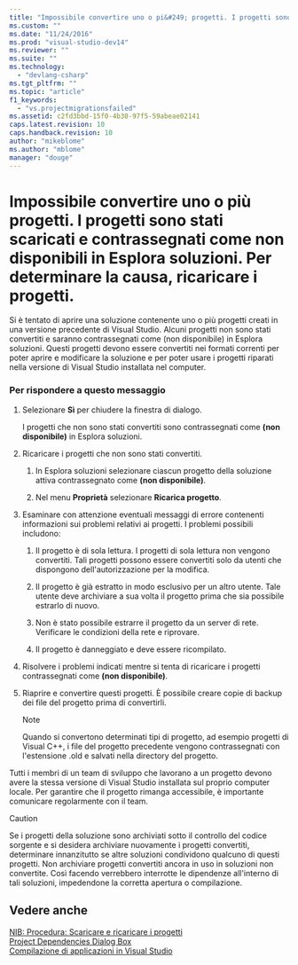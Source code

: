 ```yaml
---
title: "Impossibile convertire uno o pi&#249; progetti. I progetti sono stati scaricati e contrassegnati come non disponibili in Esplora soluzioni. Per determinare la causa, ricaricare i progetti. | Microsoft Docs"
ms.custom: ""
ms.date: "11/24/2016"
ms.prod: "visual-studio-dev14"
ms.reviewer: ""
ms.suite: ""
ms.technology: 
  - "devlang-csharp"
ms.tgt_pltfrm: ""
ms.topic: "article"
f1_keywords: 
  - "vs.projectmigrationsfailed"
ms.assetid: c2fd3bbd-15f0-4b30-97f5-59abeae02141
caps.latest.revision: 10
caps.handback.revision: 10
author: "mikeblome"
ms.author: "mblome"
manager: "douge"
---
```

# Impossibile convertire uno o pi&#249; progetti. I progetti sono stati scaricati e contrassegnati come non disponibili in Esplora soluzioni. Per determinare la causa, ricaricare i progetti.
Si è tentato di aprire una soluzione contenente uno o più progetti creati in una versione precedente di Visual Studio. Alcuni progetti non sono stati convertiti e saranno contrassegnati come \(non disponibile\) in Esplora soluzioni. Questi progetti devono essere convertiti nei formati correnti per poter aprire e modificare la soluzione e per poter usare i progetti riparati nella versione di Visual Studio installata nel computer.  
  
### Per rispondere a questo messaggio  
  
1.  Selezionare **Sì** per chiudere la finestra di dialogo.  
  
     I progetti che non sono stati convertiti sono contrassegnati come **\(non disponibile\)** in Esplora soluzioni.  
  
2.  Ricaricare i progetti che non sono stati convertiti.  
  
    1.  In Esplora soluzioni selezionare ciascun progetto della soluzione attiva contrassegnato come **\(non disponibile\)**.  
  
    2.  Nel menu **Proprietà** selezionare **Ricarica progetto**.  
  
3.  Esaminare con attenzione eventuali messaggi di errore contenenti informazioni sui problemi relativi ai progetti. I problemi possibili includono:  
  
    1.  Il progetto è di sola lettura. I progetti di sola lettura non vengono convertiti. Tali progetti possono essere convertiti solo da utenti che dispongono dell'autorizzazione per la modifica.  
  
    2.  Il progetto è già estratto in modo esclusivo per un altro utente. Tale utente deve archiviare a sua volta il progetto prima che sia possibile estrarlo di nuovo.  
  
    3.  Non è stato possibile estrarre il progetto da un server di rete. Verificare le condizioni della rete e riprovare.  
  
    4.  Il progetto è danneggiato e deve essere ricompilato.  
  
4.  Risolvere i problemi indicati mentre si tenta di ricaricare i progetti contrassegnati come **\(non disponibile\)**.  
  
5.  Riaprire e convertire questi progetti. È possibile creare copie di backup dei file del progetto prima di convertirli.  
  
    > [!NOTE]
    >  Quando si convertono determinati tipi di progetto, ad esempio progetti di Visual C\+\+, i file del progetto precedente vengono contrassegnati con l'estensione .old e salvati nella directory del progetto.  
  
 Tutti i membri di un team di sviluppo che lavorano a un progetto devono avere la stessa versione di Visual Studio installata sul proprio computer locale. Per garantire che il progetto rimanga accessibile, è importante comunicare regolarmente con il team.  
  
> [!CAUTION]
>  Se i progetti della soluzione sono archiviati sotto il controllo del codice sorgente e si desidera archiviare nuovamente i progetti convertiti, determinare innanzitutto se altre soluzioni condividono qualcuno di questi progetti. Non archiviare progetti convertiti ancora in uso in soluzioni non convertite. Così facendo verrebbero interrotte le dipendenze all'interno di tali soluzioni, impedendone la corretta apertura o compilazione.  
  
## Vedere anche  
 [NIB: Procedura: Scaricare e ricaricare i progetti](http://msdn.microsoft.com/it-it/abc0155b-8fcb-4ffc-95b6-698518a7100b)   
 [Project Dependencies Dialog Box](http://msdn.microsoft.com/it-it/d66e48c3-3722-40dd-99b4-53d93cac128e)   
 [Compilazione di applicazioni in Visual Studio](../ide/compiling-and-building-in-visual-studio.md)